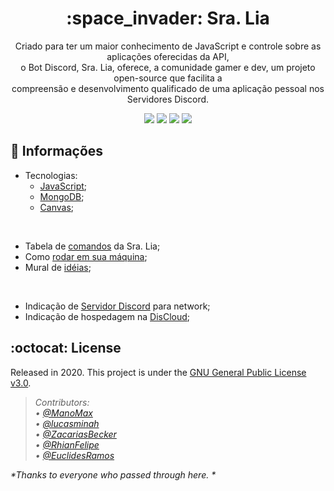 <h1 align="center"> :space_invader: Sra. Lia </h1>

<p align="center">
  Criado para ter um maior conhecimento de JavaScript e controle sobre as aplicações oferecidas da API, <br>
  o Bot Discord, Sra. Lia, oferece, a comunidade gamer e dev, um projeto open-source que facilita a <br>
  compreensão e desenvolvimento qualificado de uma aplicação pessoal nos Servidores Discord.
</p>

<p align="center">
  <img src="https://img.shields.io/github/contributors/MelhorDeTres/sra-lia?style=flat-square"> <img src="https://img.shields.io/github/last-commit/MelhorDeTres/sra-lia?style=flat-square"> <img src="https://img.shields.io/github/languages/top/MelhorDeTres/sra-lia?style=flat-square"> <img src="https://img.shields.io/discord/635170515937656833?label=chat%20discord&style=flat-square">
 </p>
 

## :triangular_flag_on_post: Informações

- Tecnologias:
  - [JavaScript](https://www.javascript.com/);
  - [MongoDB](https://www.mongodb.com);
  - [Canvas](https://canvas.instructure.com/doc/api/);
  
<br>

- Tabela de [comandos](documentacao/COMANDOS.md) da Sra. Lia;
- Como [rodar em sua máquina](documentacao/SETBOT.md);
- Mural de [idéias](https://www.notion.so/Bot-Sr-Lia-MD3-d6a627905612445dbfd0794c373c91c0);

<br>

- Indicação de [Servidor Discord](https://discord.gg/ASwuvJr) para network;
- Indicação de hospedagem na [DisCloud](https://discloudbot.com/);

## :octocat: License

Released in 2020.
This project is under the [GNU General Public License v3.0](https://github.com/ManoMax/BotDiscord/blob/master/LICENSE.txt).

<p><i>
  
> *Contributors:* <br>
> • *[@ManoMax](https://github.com/ManoMax)* <br>
> • *[@lucasminah](https://github.com/lucasminah)* <br>
> • *[@ZacariasBecker](https://github.com/ZacariasBecker)* <br>
> • *[@RhianFelipe](https://github.com/RhianFelipe)* <br>
> • *[@EuclidesRamos](https://github.com/EuclidesRamos)* <br>

  *Thanks to everyone who passed through here. *
</i></p>
